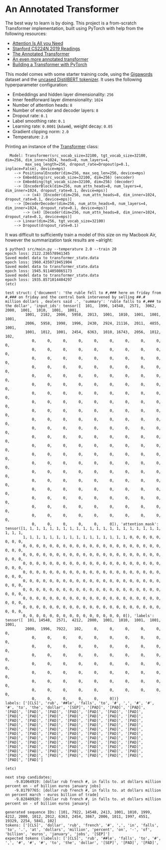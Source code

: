 # An Annotated Transformer

The best way to learn is by doing. This project is a from-scratch Transformer implementation, built using PyTorch with help from the following resources:
 - [Attention Is All you Need](https://arxiv.org/pdf/1706.03762)
 - [Stanford CS224N 2019 Readings](https://web.stanford.edu/class/archive/cs/cs224n/cs224n.1194/readings/)
 - [The Annotated Transformer](http://nlp.seas.harvard.edu/annotated-transformer/)
 - [An even more annotated transformer](https://pi-tau.github.io/posts/transformer/)
 - [Building a Transformer with PyTorch](https://www.datacamp.com/tutorial/building-a-transformer-with-py-torch)

This model comes with some starter training code, using the [Gigawords](https://huggingface.co/datasets/gigaword) dataset and the [uncased DistilBERT tokenizer](https://huggingface.co/distilbert/distilbert-base-uncased). It uses the following hyperparameter configuration:
 - Embeddings and hidden layer dimensionality: `256`
 - Inner feedforward layer dimensionality: `1024`
 - Number of attention heads: `8`
 - Number of encoder and decoder layers: `8`
 - Dropout rate: `0.1`
 - Label smoothing rate: `0.1`
 - Learning rate: `0.0001` (`AdamW`), weight decay: `0.05`
 - Gradient clipping norm: `2.0`
 - Temperature: `2.0`

Printing an instance of the [Transformer](https://github.com/mikecvet/annotated-transformer/blob/main/src/transformer.py) class:

```
  Model: Transformer(src_vocab_size=32100, tgt_vocab_size=32100, dim=256, dim_inner=1024, heads=8, num_layers=4,
         max_seq_length=256, dropout_rate=Dropout(p=0.1, inplace=False), device=mps)
  	--> PositionalEncoder(dim=256, max_seq_len=256, device=mps)
  	--> Embedding(src_vocab_size=32100, dim=256) (encoder)
  	--> Embedding(tgt_vocab_size=32100, dim=256) (decoder)
  	--> [EncoderBlock(dim=256, num_attn_heads=8, num_layers=4, dim_inner=1024, dropout_rate=0.1, device=mps)]
  		--> (x4) [Encoder(dim=256, num_attn_heads=8, dim_inner=1024, dropout_rate=0.1, device=mps)]
  	--> [DecoderDecoder(dim=256, num_attn_heads=8, num_layers=4, dim_inner=1024, dropout_rate=0.1, device=mps)]
  		--> (x4) [Decoder(dim=256, num_attn_heads=8, dim_inner=1024, dropout_rate=0.1, device=mps)]
  	--> Linear(dim=256, tgt_vocab_size=32100)
  	--> Dropout(dropout_rate=0.1)
```

It was difficult to sufficiently train a model of this size on my Macbook Air, however the summarization task results are ~alright:

```
$ python3 src/main.py --temperature 2.0 --train 20
epoch loss: 2122.236578941345
Saved model data to transformer_state.data
epoch loss: 1960.4350719451904
Saved model data to transformer_state.data
epoch loss: 1945.9114050865173
Saved model data to transformer_state.data
epoch loss: 1935.8571014404297
(etc)

test struct: {'document': 'the ruble fell to #,### here on friday from #,### on friday and the central bank intervened by selling ##.# million dollars , dealers said .', 'summary': 'ruble falls to #,### to the dollar', 'input_ids': tensor([  101,  1996, 14548,  2571,  3062,  2000,  1001,  1010,  1001,  1001,
         1001,  2182,  2006,  5958,  2013,  1001,  1010,  1001,  1001,  1001,
         2006,  5958,  1998,  1996,  2430,  2924, 21116,  2011,  4855,  1001,
         1001,  1012,  1001,  2454,  6363,  1010, 16743,  2056,  1012,   102,
            0,     0,     0,     0,     0,     0,     0,     0,     0,     0,
            0,     0,     0,     0,     0,     0,     0,     0,     0,     0,
            0,     0,     0,     0,     0,     0,     0,     0,     0,     0,
            0,     0,     0,     0,     0,     0,     0,     0,     0,     0,
            0,     0,     0,     0,     0,     0,     0,     0,     0,     0,
            0,     0,     0,     0,     0,     0,     0,     0,     0,     0,
            0,     0,     0,     0,     0,     0,     0,     0,     0,     0,
            0,     0,     0,     0,     0,     0,     0,     0,     0,     0,
            0,     0,     0,     0,     0,     0,     0,     0,     0,     0,
            0,     0,     0,     0,     0,     0,     0,     0,     0,     0,
            0,     0,     0,     0,     0,     0,     0,     0,     0,     0,
            0,     0,     0,     0,     0,     0,     0,     0,     0,     0,
            0,     0,     0,     0,     0,     0,     0,     0,     0,     0,
            0,     0,     0,     0,     0,     0,     0,     0,     0,     0,
            0,     0,     0,     0,     0,     0,     0,     0,     0,     0,
            0,     0,     0,     0,     0,     0,     0,     0,     0,     0,
            0,     0,     0,     0,     0,     0,     0,     0,     0,     0,
            0,     0,     0,     0,     0,     0,     0,     0,     0,     0,
            0,     0,     0,     0,     0,     0,     0,     0,     0,     0,
            0,     0,     0,     0,     0,     0,     0,     0,     0,     0,
            0,     0,     0,     0,     0,     0,     0,     0,     0,     0,
            0,     0,     0,     0,     0,     0]), 'attention_mask': tensor([1, 1, 1, 1, 1, 1, 1, 1, 1, 1, 1, 1, 1, 1, 1, 1, 1, 1, 1, 1, 1, 1, 1, 1,
        1, 1, 1, 1, 1, 1, 1, 1, 1, 1, 1, 1, 1, 1, 1, 1, 0, 0, 0, 0, 0, 0, 0, 0,
        0, 0, 0, 0, 0, 0, 0, 0, 0, 0, 0, 0, 0, 0, 0, 0, 0, 0, 0, 0, 0, 0, 0, 0,
        0, 0, 0, 0, 0, 0, 0, 0, 0, 0, 0, 0, 0, 0, 0, 0, 0, 0, 0, 0, 0, 0, 0, 0,
        0, 0, 0, 0, 0, 0, 0, 0, 0, 0, 0, 0, 0, 0, 0, 0, 0, 0, 0, 0, 0, 0, 0, 0,
        0, 0, 0, 0, 0, 0, 0, 0, 0, 0, 0, 0, 0, 0, 0, 0, 0, 0, 0, 0, 0, 0, 0, 0,
        0, 0, 0, 0, 0, 0, 0, 0, 0, 0, 0, 0, 0, 0, 0, 0, 0, 0, 0, 0, 0, 0, 0, 0,
        0, 0, 0, 0, 0, 0, 0, 0, 0, 0, 0, 0, 0, 0, 0, 0, 0, 0, 0, 0, 0, 0, 0, 0,
        0, 0, 0, 0, 0, 0, 0, 0, 0, 0, 0, 0, 0, 0, 0, 0, 0, 0, 0, 0, 0, 0, 0, 0,
        0, 0, 0, 0, 0, 0, 0, 0, 0, 0, 0, 0, 0, 0, 0, 0, 0, 0, 0, 0, 0, 0, 0, 0,
        0, 0, 0, 0, 0, 0, 0, 0, 0, 0, 0, 0, 0, 0, 0, 0]), 'labels': tensor([  101, 14548,  2571,  4212,  2000,  1001,  1010,  1001,  1001,  1001,
         2000,  1996,  7922,   102,     0,     0,     0,     0,     0,     0,
            0,     0,     0,     0,     0,     0,     0,     0,     0,     0,
            0,     0,     0,     0,     0,     0,     0,     0,     0,     0,
            0,     0,     0,     0,     0,     0,     0,     0,     0,     0,
            0,     0,     0,     0,     0,     0,     0,     0,     0,     0,
            0,     0,     0,     0,     0,     0,     0,     0,     0,     0,
            0,     0,     0,     0,     0,     0,     0,     0,     0,     0,
            0,     0,     0,     0,     0,     0,     0,     0,     0,     0,
            0,     0,     0,     0,     0,     0])}
labels: ['[CLS]', 'rub', '##le', 'falls', 'to', '#', ',', '#', '#', '#', 'to', 'the', 'dollar', '[SEP]', '[PAD]', '[PAD]', '[PAD]', '[PAD]', '[PAD]', '[PAD]', '[PAD]', '[PAD]', '[PAD]', '[PAD]', '[PAD]', '[PAD]', '[PAD]', '[PAD]', '[PAD]', '[PAD]', '[PAD]', '[PAD]', '[PAD]', '[PAD]', '[PAD]', '[PAD]', '[PAD]', '[PAD]', '[PAD]', '[PAD]', '[PAD]', '[PAD]', '[PAD]', '[PAD]', '[PAD]', '[PAD]', '[PAD]', '[PAD]', '[PAD]', '[PAD]', '[PAD]', '[PAD]', '[PAD]', '[PAD]', '[PAD]', '[PAD]', '[PAD]', '[PAD]', '[PAD]', '[PAD]', '[PAD]', '[PAD]', '[PAD]', '[PAD]', '[PAD]', '[PAD]', '[PAD]', '[PAD]', '[PAD]', '[PAD]', '[PAD]', '[PAD]', '[PAD]', '[PAD]', '[PAD]', '[PAD]', '[PAD]', '[PAD]', '[PAD]', '[PAD]', '[PAD]', '[PAD]', '[PAD]', '[PAD]', '[PAD]', '[PAD]', '[PAD]', '[PAD]', '[PAD]', '[PAD]', '[PAD]', '[PAD]', '[PAD]', '[PAD]', '[PAD]', '[PAD]']

(etc)

next step candidates:
	-9.81064919: [dollar rub french #, in falls to. at dollars million percent on - of billion euros january jobs]
	-9.81797765: [dollar rub french #, in falls to. at dollars million on percent march - euros billion of trade]
	-9.82840920: [dollar rub french #, in falls to. at dollars million percent on - of billion euros january]

generated sequence IDs: [101, 7922, 14548, 2413, 1001, 1010, 1999, 4212, 2000, 1012, 2012, 6363, 2454, 3867, 2006, 1011, 1997, 4551, 19329, 2254, 5841, 102]
tokens: ['[CLS]', 'dollar', 'rub', 'french', '#', ',', 'in', 'falls', 'to', '.', 'at', 'dollars', 'million', 'percent', 'on', '-', 'of', 'billion', 'euros', 'january', 'jobs', '[SEP]']
expected tokens (labels): ['[CLS]', 'rub', '##le', 'falls', 'to', '#', ',', '#', '#', '#', 'to', 'the', 'dollar', '[SEP]', '[PAD]', '[PAD]',
```
